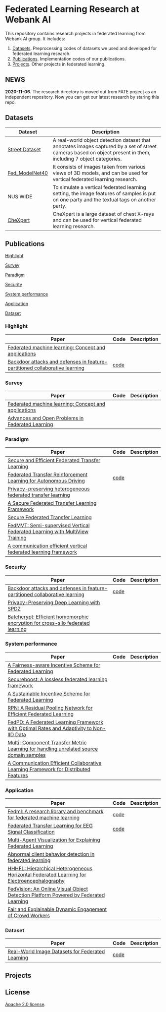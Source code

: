 # Federated Learning Research at Webank AI

This repository contains research projects in federated learning from Webank AI group. It includes:

1. [Datasets](#datasets). Preprocessing codes of datasets we used and developed for federated learning research. 
2. [Publications](#publications). Implementation codes of our publications.
3. [Projects](#projects). Other projects in federated learning.

## NEWS
<b>2020-11-06.</b> The research directory is moved out from FATE project as an independent repository. Now you can get our latest research by staring this repo.


## Datasets
| Dataset | Description |
|-----------|------------------------|
|[Street Dataset](https://github.com/FederatedAI/research/tree/main/datasets/federated_object_detection_benchmark)|A real-world object detection dataset that annotates images captured by a set of street cameras based on object present in them, including 7 object categories.|
|[Fed_ModelNet40](https://github.com/FederatedAI/research/tree/main/datasets/Fed_Multiview_Gen)|It consists of images taken from various views of 3D models, and can be used for vertical federated learning research.|
|NUS WIDE|To simulate a vertical federated learning setting, the image features of samples is put on one party and the textual tags on another party.|
|[CheXpert](https://stanfordmlgroup.github.io/competitions/chexpert/)|CheXpert is a large dataset of chest X-rays and can be used for vertical federated learning research.|


## Publications
[Highlight](#highlights)

[Survey](#survey)

[Paradigm](#paradigm)

[Security](#security)

[System performance](#system-performance)

[Application](#application)

[Dataset](#dataset)


### Highlight
| Paper| Code| Description|
|----------------------------------------------------|-----|-----|
|[Federated machine learning: Concept and applications](https://arxiv.org/abs/1902.04885)|||
|[Backdoor attacks and defenses in feature-partitioned collaborative learning](https://arxiv.org/abs/2007.03608)|[code](https://github.com/FederatedAI/research/tree/main/publications/vfl_backdoor)||

### Survey
| Paper| Code| Description|
|----------------------------------------------------|-----|-----|
|[Federated machine learning: Concept and applications](https://arxiv.org/abs/1902.04885)|||
|[Advances and Open Problems in Federated Learning](https://arxiv.org/abs/1912.04977)|||


### Paradigm
| Paper| Code| Description|
|----------------------------------------------------|-----|-----|
|[Secure and Efficient Federated Transfer Learning](https://arxiv.org/abs/1910.13271)|||
|[Federated Transfer Reinforcement Learning for Autonomous Driving](https://arxiv.org/abs/1910.06001)|[code](https://github.com/FederatedAI/research/tree/main/publications/FTRL)||
|[Privacy-preserving heterogeneous federated transfer learning](https://ieeexplore.ieee.org/document/9005992)|||
|[A Secure Federated Transfer Learning Framework](https://ieeexplore.ieee.org/document/9076003)|||
|[Secure Federated Transfer Learning](https://arxiv.org/abs/1812.03337)|||
|[FedMVT: Semi-supervised Vertical Federated Learning with MultiView Training](https://arxiv.org/abs/2008.10838) |||
|[A communication efficient vertical federated learning framework](https://arxiv.org/abs/1912.11187)|||


### Security
| Paper| Code| Description|
|----------------------------------------------------|-----|-----|
|[Backdoor attacks and defenses in feature-partitioned collaborative learning](https://arxiv.org/abs/2007.03608)|[code](https://github.com/FederatedAI/research/tree/main/publications/vfl_backdoor)||
|[Privacy-Preserving Deep Learning with SPDZ](https://www2.isye.gatech.edu/~fferdinando3/cfp/PPAI20/papers/paper_3.pdf)|||
|[Batchcrypt: Efficient homomorphic encryption for cross-silo federated learning](https://www.usenix.org/conference/atc20/presentation/zhang-chengliang)|||



### System performance
| Paper| Code| Description|
|----------------------------------------------------|-----|-----|
|[A Fairness-aware Incentive Scheme for Federated Learning](https://dl.acm.org/doi/abs/10.1145/3375627.3375840)|||
|[Secureboost: A lossless federated learning framework](https://arxiv.org/abs/1901.08755)|||
|[A Sustainable Incentive Scheme for Federated Learning](https://ieeexplore.ieee.org/document/9069185)|||
|[RPN: A Residual Pooling Network for Efficient Federated Learning](https://arxiv.org/abs/2001.08600)|||
|[FedPD: A Federated Learning Framework with Optimal Rates and Adaptivity to Non-IID Data](https://arxiv.org/abs/2005.11418)|||
|[Multi-Component Transfer Metric Learning for handling unrelated source domain samples](https://www.sciencedirect.com/science/article/abs/pii/S0950705120303877)|||
|[A Communication Efficient Collaborative Learning Framework for Distributed Features](https://arxiv.org/abs/1912.11187) |||



### Application
| Paper| Code| Description|
|----------------------------------------------------|-----|-----|
|[Fedml: A research library and benchmark for federated machine learning](https://arxiv.org/abs/2007.13518)|[code](https://github.com/FedML-AI/FedML)||
|[Federated Transfer Learning for EEG Signal Classification](https://arxiv.org/abs/2004.12321)|[code](https://github.com/DashanGao/Federated-Transfer-Learning-for-EEG)||
|[Multi-Agent Visualization for Explaining Federated Learning](https://www.ijcai.org/Proceedings/2019/960)|||
|[Abnormal client behavior detection in federated learning](https://arxiv.org/abs/1910.09933)|||
|[HHHFL: Hierarchical Heterogeneous Horizontal Federated Learning for Electroencephalography](https://arxiv.org/abs/1909.05784)|||
|[FedVision: An Online Visual Object Detection Platform Powered by Federated Learning](https://arxiv.org/abs/2001.06202)|||
|[Fair and Explainable Dynamic Engagement of Crowd Workers](https://www.ijcai.org/Proceedings/2019/961)|||


### Dataset
| Paper| Code| Description|
|----------------------------------------------------|-----|-----|
|[Real-World Image Datasets for Federated Learning](https://arxiv.org/abs/1910.11089)| [code](https://github.com/FederatedAI/research/tree/main/datasets/federated_object_detection_benchmark)||



## Projects


## License
[Apache 2.0 license](LICENSE).

